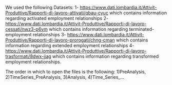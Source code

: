 We used the following Datasets: 1- https://www.dati.lombardia.it/Attivit-Produttive/Rapporti-di-lavoro-attivati/qbau-cyuc which contains information regarding activated employment relationships 2- https://www.dati.lombardia.it/Attivit-Produttive/Rapporti-di-lavoro-cessati/nwz3-p6vm which contains information regarding terminated-employment relationships 3- https://www.dati.lombardia.it/Attivit-Produttive/Rapporti-di-lavoro-prorogati/chng-cman which contains information regarding extended employment relationships 4- https://www.dati.lombardia.it/Attivit-Produttive/Rapporti-di-lavoro-trasformati/8dwx-jjag which contains information regarding transformed employment relationships.

The order in which to open the files is the following: 1)PreAnalysis, 2)TimeSeries_PreAnalysis, 3)Analysis, 4)Time_Series_...
